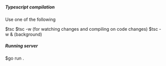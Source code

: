
##### Typescript compilation

Use one of the following

$tsc
$tsc -w (for watching changes and compiling on code changes)
$tsc -w & (background)

##### Running server

$go run .
